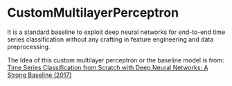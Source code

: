 # CustomMultilayerPerceptron
It is a standard baseline to exploit deep neural networks for end-to-end time series classification without any crafting in feature engineering and data preprocessing.  

The Idea of this custom multilayer perceptron or the baseline model is from:
[Time Series Classification from Scratch with Deep Neural Networks: A Strong Baseline (2017)](https://arxiv.org/abs/1611.06455)
